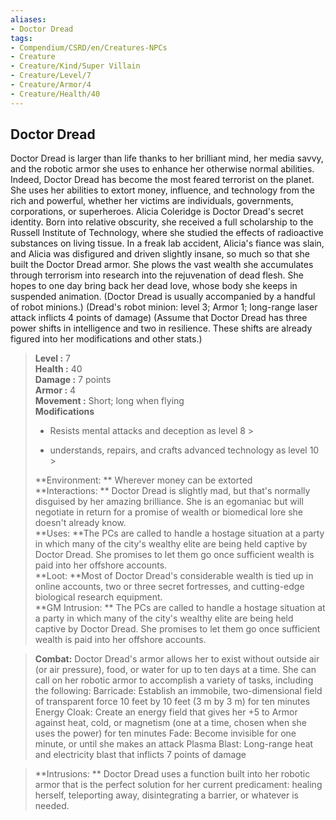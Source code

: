 ```yaml
---
aliases:
- Doctor Dread
tags:
- Compendium/CSRD/en/Creatures-NPCs
- Creature
- Creature/Kind/Super Villain
- Creature/Level/7
- Creature/Armor/4
- Creature/Health/40
---
```


  
## Doctor Dread  
Doctor Dread is larger than life thanks to her brilliant mind, her media savvy, and the robotic armor she uses to enhance her otherwise normal abilities. Indeed, Doctor Dread has become the most feared terrorist on the planet. She uses her abilities to extort money, influence, and technology from the rich and powerful, whether her victims are individuals, governments, corporations, or superheroes.
Alicia Coleridge is Doctor Dread's secret identity. Born into relative obscurity, she received a full scholarship to the Russell Institute of Technology, where she studied the effects of radioactive substances on living tissue. In a freak lab accident, Alicia's fiance was slain, and Alicia was disfigured and driven slightly insane, so much so that she built the Doctor Dread armor. She plows the vast wealth she accumulates through terrorism into research into the rejuvenation of dead flesh. She hopes to one day bring back her dead love, whose body she keeps in suspended animation.
(Doctor Dread is usually accompanied by a handful of robot minions.)
(Dread's robot minion: level 3; Armor 1; long-range laser attack inflicts 4 points of damage)
(Assume that Doctor Dread has three power shifts in intelligence and two in resilience. These shifts are already figured into her modifications and other stats.)  

  
> **Level :** 7  
> **Health :** 40  
> **Damage :** 7 points  
> **Armor :** 4  
> **Movement :** Short; long when flying  
> **Modifications**  
>- Resists mental attacks and deception as level 8 >
>  
>- understands, repairs, and crafts advanced technology as level 10 >
>  
> **Environment: ** Wherever money can be extorted  
> **Interactions: ** Doctor Dread is slightly mad, but that's normally disguised by her amazing brilliance. She is an egomaniac but will negotiate in return for a promise of wealth or biomedical lore she doesn't already know.  
> **Uses: **The PCs are called to handle a hostage situation at a party in which many of the city's wealthy elite are being held captive by Doctor Dread. She promises to let them go once sufficient wealth is paid into her offshore accounts.  
> **Loot: **Most of Doctor Dread's considerable wealth is tied up in online accounts, two or three secret fortresses, and cutting-edge biological research equipment.  
> **GM Intrusion: ** The PCs are called to handle a hostage situation at a party in which many of the city's wealthy elite are being held captive by Doctor Dread. She promises to let them go once sufficient wealth is paid into her offshore accounts.  

> **Combat:** 
> Doctor Dread's armor allows her to exist without outside air (or air pressure), food, or water for up to ten days at a time. She can call on her robotic armor to accomplish a variety of tasks, including the following:
Barricade: Establish an immobile, two-dimensional field
of transparent force 10 feet by 10 feet (3 m by 3 m) for ten minutes
Energy Cloak: Create an energy field that gives her +5 to Armor against heat, cold, or magnetism (one at a time, chosen when she uses the power) for ten minutes
Fade: Become invisible for one minute, or until she makes an attack
Plasma Blast: Long-range heat and electricity blast that inflicts 7 points of damage  
  

> **Intrusions: ** 
> Doctor Dread uses a function built into her robotic armor that is the perfect solution for her current predicament: healing herself, teleporting away, disintegrating a barrier, or whatever is needed.  
